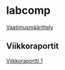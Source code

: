 # labcomp

[Vaatimusmäärittely](https://github.com/Yytsi/labcomp/blob/main/dokumentaatio/vaatimusm%C3%A4%C3%A4rittely.md)

## Viikkoraportit
[Viikkoraportti 1](https://github.com/Yytsi/labcomp/blob/main/dokumentaatio/viikkoraportti1.md)
